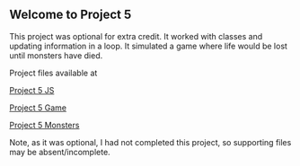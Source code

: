 ## Welcome to Project 5
This project was optional for extra credit. It worked with classes and updating information in a loop. It simulated a game where life would be lost until monsters have died. 

Project files available at

[Project 5 JS](https://bassguitarben.github.io/cit281-p5/p51.js)

[Project 5 Game](https://bassguitarben.github.io/cit281-p5/p5monster.js)

[Project 5 Monsters](https://bassguitarben.github.io/cit281-p5/p5mon.js)

Note, as it was optional, I had not completed this project, so supporting files may be absent/incomplete.
